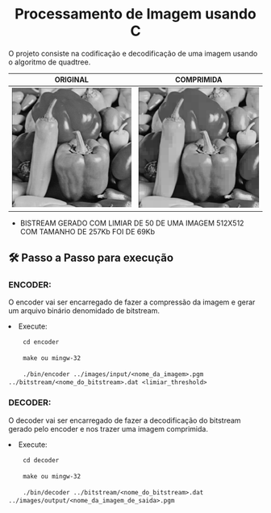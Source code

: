<h1 align="center" id="title">Processamento de Imagem usando C</h1>

<p id="description">O projeto consiste na codificação e decodificação de uma imagem usando o algoritmo de quadtree.</p>

|ORIGINAL|COMPRIMIDA|
|--|--|
|<img width="256px" src="images/readme/original.png"> | <img src="images/readme/compressed.png" width="256px">

- BISTREAM GERADO COM LIMIAR DE 50 DE UMA IMAGEM 512X512 COM TAMANHO DE 257Kb FOI DE 69Kb

<h2>🛠️ Passo a Passo para execução</h2>
<h3>ENCODER: </h3>
<p>O encoder vai ser encarregado de fazer a compressão da imagem e gerar um arquivo binário denomidado de bitstream.</p>
<li>
    Execute: <br>
</li>

```
    cd encoder

    make ou mingw-32

    ./bin/encoder ../images/input/<nome_da_imagem>.pgm ../bitstream/<nome_do_bitstream>.dat <limiar_threshold>
```

<h3>DECODER: </h3>
<p>O decoder vai ser encarregado de fazer a decodificação do bitstream gerado pelo encoder e nos trazer uma imagem comprimida. </p>
<li>
    Execute: <br>
</li>

```
    cd decoder

    make ou mingw-32

    ./bin/decoder ../bitstream/<nome_do_bitstream>.dat  ../images/output/<nome_da_imagem_de_saida>.pgm 
```